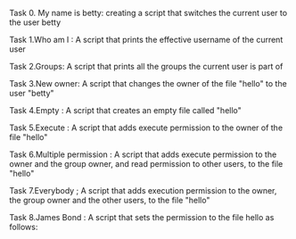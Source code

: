 Task 0. My name is betty: creating a script that switches the current user to the user betty

Task 1.Who am I : A script that prints the effective username of the current user

Task 2.Groups: A script that prints all the groups the current user is part of

Task 3.New owner: A script that changes the owner of the file "hello" to the user "betty"

Task 4.Empty : A script that creates an empty file called "hello"

Task 5.Execute : A script that adds execute permission to the owner of the file "hello"

Task 6.Multiple permission : A script that adds execute permission to the owner and the group owner, and read permission to other users, to the file "hello"

Task 7.Everybody ; A script that adds execution permission to the owner, the group owner and the other users, to the file "hello"

Task 8.James Bond : A script that sets the permission to the file hello as follows:

